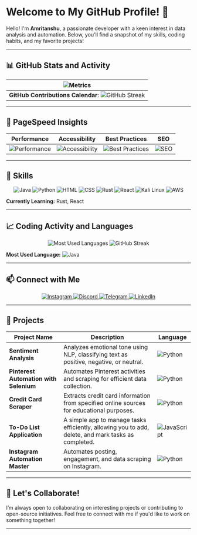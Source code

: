 # Welcome to My GitHub Profile! 👋

Hello! I'm **Amritanshu**, a passionate developer with a keen interest in data analysis and automation. Below, you'll find a snapshot of my skills, coding habits, and my favorite projects!

---

## 📊 GitHub Stats and Activity

| ![Metrics](https://github-readme-stats.vercel.app/api?username=Incognitoanshh&show_icons=true&theme=dark) |
| --- |
| **GitHub Contributions Calendar**: ![GitHub Streak](https://github-readme-streak-stats.herokuapp.com/?user=Incognitoanshh&theme=dark) |

---

## 🚀 PageSpeed Insights
| Performance | Accessibility | Best Practices | SEO |
| --- | --- | --- | --- |
| ![Performance](https://img.shields.io/badge/Performance-97%25-brightgreen) | ![Accessibility](https://img.shields.io/badge/Accessibility-100%25-brightgreen) | ![Best Practices](https://img.shields.io/badge/Best%20Practices-100%25-brightgreen) | ![SEO](https://img.shields.io/badge/SEO-100%25-brightgreen) |

---

## 🔧 Skills
<p align="center">
    <img src="https://img.shields.io/badge/Java-black?style=for-the-badge&logo=java&logoColor=white" alt="Java" />
    <img src="https://img.shields.io/badge/Python-black?style=for-the-badge&logo=python&logoColor=white" alt="Python" />
    <img src="https://img.shields.io/badge/HTML5-black?style=for-the-badge&logo=html5&logoColor=white" alt="HTML" />
    <img src="https://img.shields.io/badge/CSS3-black?style=for-the-badge&logo=css3&logoColor=white" alt="CSS" />
    <img src="https://img.shields.io/badge/Rust-black?style=for-the-badge&logo=rust&logoColor=white" alt="Rust" />
    <img src="https://img.shields.io/badge/React-black?style=for-the-badge&logo=react&logoColor=61DAFB" alt="React" />
    <img src="https://img.shields.io/badge/Kali%20Linux-black?style=for-the-badge&logo=kali-linux&logoColor=white" alt="Kali Linux" />
    <img src="https://img.shields.io/badge/Amazon%20AWS-black?style=for-the-badge&logo=amazonaws&logoColor=white" alt="AWS" />
</p>

**Currently Learning:** Rust, React

---

## 📈 Coding Activity and Languages
<p align="center">
    <img src="https://github-readme-stats.vercel.app/api/top-langs/?username=Incognitoanshh&layout=compact&theme=dark&langs_count=10&hide=css,html&exclude_repo=pinterest-automation" alt="Most Used Languages" />
    <img src="https://github-readme-streak-stats.herokuapp.com/?user=Incognitoanshh&theme=dark" alt="GitHub Streak" />
</p>

**Most Used Language:** ![Java](https://img.shields.io/badge/Java-black?style=flat-square&logo=java&logoColor=white)

---

## 📫 Connect with Me
<p align="center">
    <a href="https://www.instagram.com/__annnshh__" target="_blank">
        <img src="https://img.shields.io/badge/Instagram-%23E4405F.svg?style=for-the-badge&logo=instagram&logoColor=white" alt="Instagram" />
    </a>
    <a href="https://discord.gg/vRzw9vSw" target="_blank">
        <img src="https://img.shields.io/badge/Discord-%237289DA.svg?style=for-the-badge&logo=discord&logoColor=white" alt="Discord" />
    </a>
    <a href="https://web.telegram.org/k/" target="_blank">
        <img src="https://img.shields.io/badge/Telegram-%233DDC84.svg?style=for-the-badge&logo=telegram&logoColor=white" alt="Telegram" />
    </a>
    <a href="https://www.linkedin.com/in/amritanshu1403" target="_blank">
        <img src="https://img.shields.io/badge/LinkedIn-%230A66C2.svg?style=for-the-badge&logo=linkedin&logoColor=white" alt="LinkedIn" />
    </a>
</p>

---

## 🌟 Projects

| Project Name  | Description  | Language  |
| ------------- | ------------- | --------- |
| **Sentiment Analysis** | Analyzes emotional tone using NLP, classifying text as positive, negative, or neutral. | ![Python](https://img.shields.io/badge/Python-black?style=flat-square&logo=python&logoColor=white) |
| **Pinterest Automation with Selenium** | Automates Pinterest activities and scraping for efficient data collection. | ![Python](https://img.shields.io/badge/Python-black?style=flat-square&logo=python&logoColor=white) |
| **Credit Card Scraper** | Extracts credit card information from specified online sources for educational purposes. | ![Python](https://img.shields.io/badge/Python-black?style=flat-square&logo=python&logoColor=white) |
| **To-Do List Application** | A simple app to manage tasks efficiently, allowing you to add, delete, and mark tasks as completed. | ![JavaScript](https://img.shields.io/badge/JavaScript-black?style=flat-square&logo=javascript&logoColor=white) |
| **Instagram Automation Master** | Automates posting, engagement, and data scraping on Instagram. | ![Python](https://img.shields.io/badge/Python-black?style=flat-square&logo=python&logoColor=white) |

---

## 🤝 Let's Collaborate!
I’m always open to collaborating on interesting projects or contributing to open-source initiatives. Feel free to connect with me if you'd like to work on something together!

---
